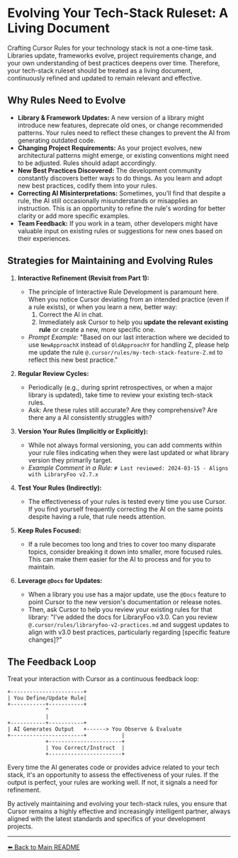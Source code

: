 # Evolving Your Tech-Stack Ruleset: A Living Document

Crafting Cursor Rules for your technology stack is not a one-time task. Libraries update, frameworks evolve, project requirements change, and your own understanding of best practices deepens over time. Therefore, your tech-stack ruleset should be treated as a living document, continuously refined and updated to remain relevant and effective.

## Why Rules Need to Evolve

-   **Library & Framework Updates:** A new version of a library might introduce new features, deprecate old ones, or change recommended patterns. Your rules need to reflect these changes to prevent the AI from generating outdated code.
-   **Changing Project Requirements:** As your project evolves, new architectural patterns might emerge, or existing conventions might need to be adjusted. Rules should adapt accordingly.
-   **New Best Practices Discovered:** The development community constantly discovers better ways to do things. As you learn and adopt new best practices, codify them into your rules.
-   **Correcting AI Misinterpretations:** Sometimes, you'll find that despite a rule, the AI still occasionally misunderstands or misapplies an instruction. This is an opportunity to refine the rule's wording for better clarity or add more specific examples.
-   **Team Feedback:** If you work in a team, other developers might have valuable input on existing rules or suggestions for new ones based on their experiences.

## Strategies for Maintaining and Evolving Rules

1.  **Interactive Refinement (Revisit from Part 1):**
    *   The principle of Interactive Rule Development is paramount here. When you notice Cursor deviating from an intended practice (even if a rule exists), or when you learn a new, better way:
        1.  Correct the AI in chat.
        2.  Immediately ask Cursor to help you **update the relevant existing rule** or create a new, more specific one.
    *   *Prompt Example:* "Based on our last interaction where we decided to use `NewApproachX` instead of `OldApproachY` for handling Z, please help me update the rule `@.cursor/rules/my-tech-stack-feature-Z.md` to reflect this new best practice."

2.  **Regular Review Cycles:**
    *   Periodically (e.g., during sprint retrospectives, or when a major library is updated), take time to review your existing tech-stack rules.
    *   Ask: Are these rules still accurate? Are they comprehensive? Are there any a AI consistently struggles with?

3.  **Version Your Rules (Implicitly or Explicitly):**
    *   While not always formal versioning, you can add comments within your rule files indicating when they were last updated or what library version they primarily target.
    *   *Example Comment in a Rule:* `# Last reviewed: 2024-03-15 - Aligns with LibraryFoo v2.7.x`

4.  **Test Your Rules (Indirectly):**
    *   The effectiveness of your rules is tested every time you use Cursor. If you find yourself frequently correcting the AI on the same points despite having a rule, that rule needs attention.

5.  **Keep Rules Focused:**
    *   If a rule becomes too long and tries to cover too many disparate topics, consider breaking it down into smaller, more focused rules. This can make them easier for the AI to process and for you to maintain.

6.  **Leverage `@Docs` for Updates:**
    *   When a library you use has a major update, use the `@Docs` feature to point Cursor to the new version's documentation or release notes.
    *   Then, ask Cursor to help you review your existing rules for that library: "I've added the docs for LibraryFoo v3.0. Can you review `@.cursor/rules/libraryfoo-v2-practices.md` and suggest updates to align with v3.0 best practices, particularly regarding [specific feature changes]?"

## The Feedback Loop

Treat your interaction with Cursor as a continuous feedback loop:

```
+-----------------------+
| You Define/Update Rule|
+-----------+-----------+
            ^
            |
+-----------+-----------+
| AI Generates Output   +------> You Observe & Evaluate
+-----------------------+           |
            +-----------------------+
            | You Correct/Instruct  |
            +-----------------------+
```

Every time the AI generates code or provides advice related to your tech stack, it's an opportunity to assess the effectiveness of your rules. If the output is perfect, your rules are working well. If not, it signals a need for refinement.

By actively maintaining and evolving your tech-stack rules, you ensure that Cursor remains a highly effective and increasingly intelligent partner, always aligned with the latest standards and specifics of your development projects.

---

[⬅️ Back to Main README](../../../README.md) 